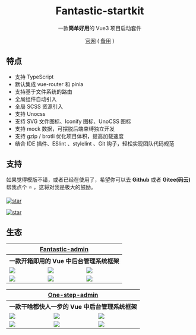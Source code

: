 <h1 align="center">Fantastic-startkit</h1>

<p align="center">一款<b>简单好用</b>的 Vue3 项目启动套件</p>

<p align="center">
    <a href="https://hooray.gitee.io/fantastic-startkit/" target="_blank">官网</a>
    ( <a href="https://hooray.github.io/fantastic-startkit/" target="_blank">备用</a> )
<p>

## 特点

- 支持 TypeScript
- 默认集成 vue-router 和 pinia
- 支持基于文件系统的路由
- 全局组件自动引入
- 全局 SCSS 资源引入
- 支持 Unocss
- 支持 SVG 文件图标、Iconify 图标、UnoCSS 图标
- 支持 mock 数据，可摆脱后端束缚独立开发
- 支持 gzip / brotli 优化项目体积，提高加载速度
- 结合 IDE 插件、ESlint 、stylelint 、Git 钩子，轻松实现团队代码规范

## 支持

如果觉得模版不错，或者已经在使用了，希望你可以去 **Github** 或者 **Gitee(码云)** 帮我点个 ⭐ ，这将对我是极大的鼓励。

[![star](https://img.shields.io/github/stars/hooray/fantastic-startkit?style=social)](https://github.com/hooray/fantastic-startkit)

[![star](https://gitee.com/hooray/fantastic-startkit/badge/star.svg?theme=dark)](https://gitee.com/hooray/fantastic-startkit)

## 生态

<table>
    <tr>
        <th colspan="3" align="center">
            <a href="https://fantastic-admin.gitee.io/" target="_blank">Fantastic-admin</a>
        </th>
    </tr>
    <tr>
        <th colspan="3" align="center">
            一款开箱即用的 Vue 中后台管理系统框架
        </th>
    </tr>
    <tr>
        <td><img src="https://fantastic-admin.gitee.io/preview1.png" /></td>
        <td><img src="https://fantastic-admin.gitee.io/preview2.png" /></td>
        <td><img src="https://fantastic-admin.gitee.io/preview3.png" /></td>
    </tr>
    <tr>
        <td><img src="https://fantastic-admin.gitee.io/preview4.png" /></td>
        <td><img src="https://fantastic-admin.gitee.io/preview5.png" /></td>
        <td><img src="https://fantastic-admin.gitee.io/preview6.png" /></td>
    </tr>
</table>

<table>
    <tr>
        <th colspan="3" align="center">
            <a href="https://one-step-admin.gitee.io/" target="_blank">One-step-admin</a>
        </th>
    </tr>
    <tr>
        <th colspan="3" align="center">
            一款干啥都快人一步的 Vue 中后台管理系统框架
        </th>
    </tr>
    <tr>
        <td><img src="https://one-step-admin.gitee.io/preview1.png" /></td>
        <td><img src="https://one-step-admin.gitee.io/preview2.png" /></td>
        <td><img src="https://one-step-admin.gitee.io/preview3.png" /></td>
    </tr>
    <tr>
        <td><img src="https://one-step-admin.gitee.io/preview4.png" /></td>
        <td><img src="https://one-step-admin.gitee.io/preview5.png" /></td>
        <td><img src="https://one-step-admin.gitee.io/preview6.png" /></td>
    </tr>
</table>

